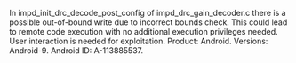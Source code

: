 In impd_init_drc_decode_post_config of impd_drc_gain_decoder.c there is a possible out-of-bound write due to incorrect bounds check. This could lead to remote code execution with no additional execution privileges needed. User interaction is needed for exploitation. Product: Android. Versions: Android-9. Android ID: A-113885537.